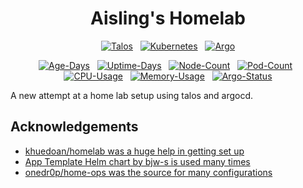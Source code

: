 <div align="center">

# Aisling's Homelab
[![Talos](https://img.shields.io/endpoint?url=https%3A%2F%2Fkromgo.dex136.xyz%2Ftalos_version%3Fformat%3Dendpoint&style=for-the-badge&logo=talos&logoColor=white&color=blue&label=%20)](https://www.talos.dev/)&nbsp;&nbsp;
[![Kubernetes](https://img.shields.io/endpoint?url=https%3A%2F%2Fkromgo.dex136.xyz%2Fkubernetes_version%3Fformat%3Dendpoint&style=for-the-badge&logo=kubernetes&logoColor=white&color=blue&label=%20)](https://kubernetes.io/)&nbsp;&nbsp;
[![Argo](https://img.shields.io/endpoint?url=https%3A%2F%2Fkromgo.dex136.xyz%2Fargocd_app_count%3Fformat%3Dendpoint&style=for-the-badge&logo=argo&logoColor=white&color=blue&label=%20)](https://argoproj.github.io/cd/)

</div>

<div align="center">

[![Age-Days](https://img.shields.io/endpoint?url=https%3A%2F%2Fkromgo.dex136.xyz%2Fcluster_age_days%3Fformat%3Dendpoint&style=flat-square&label=Age)](https://github.com/kashalls/kromgo/)&nbsp;&nbsp;
[![Uptime-Days](https://img.shields.io/endpoint?url=https%3A%2F%2Fkromgo.dex136.xyz%2Fcluster_uptime_days%3Fformat%3Dendpoint&style=flat-square&label=Uptime)](https://github.com/kashalls/kromgo/)&nbsp;&nbsp;
[![Node-Count](https://img.shields.io/endpoint?url=https%3A%2F%2Fkromgo.dex136.xyz%2Fcluster_node_count%3Fformat%3Dendpoint&style=flat-square&label=Nodes)](https://github.com/kashalls/kromgo/)&nbsp;&nbsp;
[![Pod-Count](https://img.shields.io/endpoint?url=https%3A%2F%2Fkromgo.dex136.xyz%2Fcluster_pod_count%3Fformat%3Dendpoint&style=flat-square&label=Pods)](https://github.com/kashalls/kromgo/)&nbsp;&nbsp;
[![CPU-Usage](https://img.shields.io/endpoint?url=https%3A%2F%2Fkromgo.dex136.xyz%2Fcluster_cpu_usage%3Fformat%3Dendpoint&style=flat-square&label=CPU)](https://github.com/kashalls/kromgo/)&nbsp;&nbsp;
[![Memory-Usage](https://img.shields.io/endpoint?url=https%3A%2F%2Fkromgo.dex136.xyz%2Fcluster_memory_usage%3Fformat%3Dendpoint&style=flat-square&label=Memory)](https://github.com/kashalls/kromgo/)&nbsp;&nbsp;
[![Argo-Status](https://img.shields.io/endpoint?url=https%3A%2F%2Fkromgo.dex136.xyz%2Fargocd_app_health%3Fformat%3Dendpoint&style=flat-square&label=Apps)](https://github.com/kashalls/kromgo/)

</div>

A new attempt at a home lab setup using talos and argocd.

## Acknowledgements
- [khuedoan/homelab was a huge help in getting set up](https://github.com/khuedoan/homelab)
- [App Template Helm chart by bjw-s is used many times](https://bjw-s-labs.github.io/helm-charts/docs/app-template)
- [onedr0p/home-ops was the source for many configurations](https://github.com/onedr0p/home-ops)
